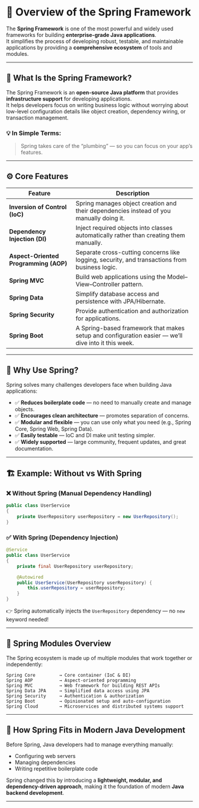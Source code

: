 # 🌱 Overview of the Spring Framework

The **Spring Framework** is one of the most powerful and widely used frameworks for building **enterprise-grade Java applications**.  
It simplifies the process of developing robust, testable, and maintainable applications by providing a **comprehensive ecosystem** of tools and modules.

---

## 🧩 What Is the Spring Framework?

The Spring Framework is an **open-source Java platform** that provides **infrastructure support** for developing applications.  
It helps developers focus on writing business logic without worrying about low-level configuration details like object creation,
dependency wiring, or transaction management.

### 💡 In Simple Terms:
> Spring takes care of the “plumbing” — so you can focus on your app’s features.

---

## ⚙️ Core Features

| Feature                               | Description                                                                                        |
|---------------------------------------|----------------------------------------------------------------------------------------------------|
| **Inversion of Control (IoC)**        | Spring manages object creation and their dependencies instead of you manually doing it.            |
| **Dependency Injection (DI)**         | Inject required objects into classes automatically rather than creating them manually.             |
| **Aspect-Oriented Programming (AOP)** | Separate cross-cutting concerns like logging, security, and transactions from business logic.      |
| **Spring MVC**                        | Build web applications using the Model–View–Controller pattern.                                    |
| **Spring Data**                       | Simplify database access and persistence with JPA/Hibernate.                                       |
| **Spring Security**                   | Provide authentication and authorization for applications.                                         |
| **Spring Boot**                       | A Spring-based framework that makes setup and configuration easier — we’ll dive into it this week. |

---

## 🧠 Why Use Spring?

Spring solves many challenges developers face when building Java applications:

- ✅ **Reduces boilerplate code** — no need to manually create and manage objects.  
- ✅ **Encourages clean architecture** — promotes separation of concerns.  
- ✅ **Modular and flexible** — you can use only what you need (e.g., Spring Core, Spring Web, Spring Data).  
- ✅ **Easily testable** — IoC and DI make unit testing simpler.  
- ✅ **Widely supported** — large community, frequent updates, and great documentation.

---

## 🏗️ Example: Without vs With Spring

### ❌ Without Spring (Manual Dependency Handling)
```java
public class UserService 
{
    private UserRepository userRepository = new UserRepository();
}
```

### ✅ With Spring (Dependency Injection)
```java
@Service
public class UserService 
{
    private final UserRepository userRepository;

    @Autowired
    public UserService(UserRepository userRepository) {
        this.userRepository = userRepository;
    }
}
```
👉 Spring automatically injects the `UserRepository` dependency — no `new` keyword needed!

---

## 🧩 Spring Modules Overview

The Spring ecosystem is made up of multiple modules that work together or independently:

```
Spring Core         → Core container (IoC & DI)
Spring AOP          → Aspect-oriented programming
Spring MVC          → Web framework for building REST APIs
Spring Data JPA     → Simplified data access using JPA
Spring Security     → Authentication & authorization
Spring Boot         → Opinionated setup and auto-configuration
Spring Cloud        → Microservices and distributed systems support
```

---

## 🧰 How Spring Fits in Modern Java Development

Before Spring, Java developers had to manage everything manually:
- Configuring web servers  
- Managing dependencies  
- Writing repetitive boilerplate code  

Spring changed this by introducing a **lightweight, modular, and dependency-driven approach**, making it the foundation of modern **Java backend development**.

---

